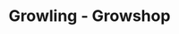 ---
title: "Growling - Growshop"
url: /ciudad-autonoma-de-buenos-aires/growling-growshop/
shop: tienda de variedades
---